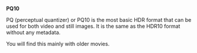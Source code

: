 **PQ10**<br>

PQ (perceptual quantizer) or PQ10 is the most basic HDR format that can be used for both video and still images. It is the same as the HDR10 format without any metadata.

You will find this mainly with older movies.
